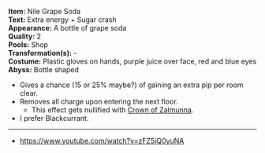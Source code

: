 **Item:** Nile Grape Soda
<br>
**Text:** Extra energy + Sugar crash
<br>
**Appearance:** A bottle of grape soda
<br>
**Quality:** 2
<br>
**Pools:** Shop
<br>
**Transformation(s):** -
<br>
**Costume:** Plastic gloves on hands, purple juice over face, red and blue eyes
<br>
**Abyss:** Bottle shaped

- Gives a chance (15 or 25% maybe?) of gaining an extra pip per room clear.
- Removes all charge upon entering the next floor.
  - This effect gets nullified with [Crown of Zalmunna](/docs/items/passive/shit/Crown%20of%20Zalmunna/idea.md).
- I prefer Blackcurrant.

---

- https://www.youtube.com/watch?v=zFZ5jQ0yuNA